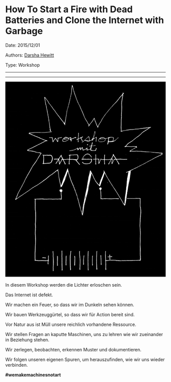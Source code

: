 # How To Start a Fire with Dead Batteries and Clone the Internet with Garbage

Date: 2015/12/01

Authors: [Darsha Hewitt](http://darsha.org)

Type: Workshop

---
---

![](WORKSHOP_BILD.jpg)

In diesem Workshop werden die Lichter erloschen sein.

Das Internet ist defekt.

Wir machen ein Feuer, so dass wir im Dunkeln sehen können.  

Wir bauen Werkzeuggürtel, so dass wir für Action bereit sind.

Vor Natur aus ist Müll unsere reichlich vorhandene Ressource.

Wir stellen Fragen an kaputte Maschinen, uns zu lehren wie wir zueinander in Beziehung stehen.

Wir zerlegen, beobachten, erkennen Muster und dokumentieren.

Wir folgen unseren eigenen Spuren, um herauszufinden, wie wir uns wieder verbinden.

__#wemakemachinesnotart__
